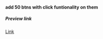 #### add 50 btns with click funtionality on them

##### Preview link
[Link](https://varunuk09.github.io/Js-projects/Dom_Practice_problems/50btns/)